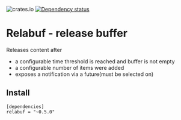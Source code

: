 ![crates.io](https://img.shields.io/crates/v/relabuf.svg)
[![Dependency status](https://deps.rs/repo/github/let4be/relabuf/status.svg)](https://deps.rs/repo/github/let4be/relabuf)

# Relabuf - release buffer

Releases content after
 - a configurable time threshold is reached and buffer is not empty
 - a configurable number of items were added
 - exposes a notification via a future(must be selected on)

## Install

```
[dependencies]
relabuf = "~0.5.0"
```
